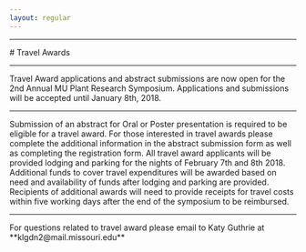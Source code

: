 ```yaml
---
layout: regular
---
```


<hr style="clear: both;" />
# Travel Awards 
<hr style="clear: both;" />

Travel Award applications and abstract submissions are now open for the 2nd Annual MU Plant Research Symposium. Applications and submissions will be accepted until January 8th, 2018.
<hr style="clear: both;" />
Submission of an abstract for Oral or Poster presentation is required to be eligible for a travel award. For those interested in travel awards please complete the additional information in the abstract submission form as well as completing the registration form. All travel award applicants will be provided lodging and parking for the nights of February 7th and 8th 2018. Additional funds to cover travel expenditures will be awarded based on need and availability of funds after lodging and parking are provided. Recipients of additional awards will need to provide receipts for travel costs within five working days after the end of the symposium to be reimbursed.
<hr style="clear: both;" />
For questions related to travel award please email to Katy Guthrie at **klgdn2@mail.missouri.edu**
